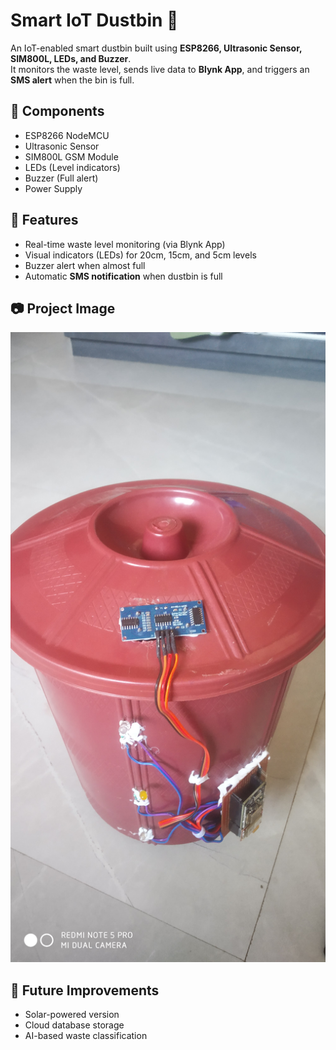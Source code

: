 # Smart IoT Dustbin 🚮

An IoT-enabled smart dustbin built using **ESP8266, Ultrasonic Sensor, SIM800L, LEDs, and Buzzer**.  
It monitors the waste level, sends live data to **Blynk App**, and triggers an **SMS alert** when the bin is full.  

## 🔧 Components
- ESP8266 NodeMCU  
- Ultrasonic Sensor  
- SIM800L GSM Module  
- LEDs (Level indicators)  
- Buzzer (Full alert)  
- Power Supply  

## 📲 Features
- Real-time waste level monitoring (via Blynk App)  
- Visual indicators (LEDs) for 20cm, 15cm, and 5cm levels  
- Buzzer alert when almost full  
- Automatic **SMS notification** when dustbin is full  

## 📷 Project Image
![Smart Dustbin](https://github.com/piyushpatil1426-sketch/Iot-based-garbage-monitoring-dustbin-/blob/main/Dustbin.jpg)

## 🚀 Future Improvements
- Solar-powered version  
- Cloud database storage  
- AI-based waste classification
